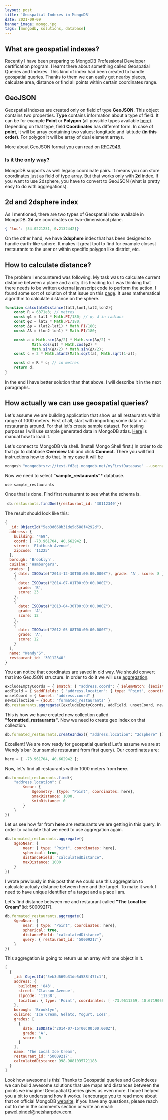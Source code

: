 ```yaml
---
layout: post
title: 'Geospatial Indexes in MongoDB'
date: 2021-09-09
banner_image: mongo.jpg
tags: [mongodb, solutions, database]
---
```


## What are geospatial indexes?

Recently I have been preparing to MongoDB Professional Developer certification program. I learnt there about something called Geospatial Queries and Indexes. This kind of index had been created to handle geospatial queries. Thanks to them we can easily get nearby places, calculate area, distance or find all points within certain coordinates range.

<!--more-->

## GeoJSON

Geospatial Indexes are created only on field of type **GeoJSON**. This object contains two properties. **Type** contains information about a type of field. It can be for example __Point__ or __Polygon__ (all possible types available [here](https://docs.mongodb.com/manual/reference/geojson/)). Depending on that type, field **Coordinates** has different form. In case of __point__, it will be array containing two values: longitude and latitude **(in this order)**. For polygon it will be array of dual element arrays.

More about GeoJSON format you can read on [RFC7946](https://datatracker.ietf.org/doc/html/rfc7946).

### Is it the only way?

MongoDB supports as well legacy coordinate pairs. It means you can store coordinates just as field of type array. But that works only with **2d** index. If you want to use 2dsphere, you have to convert to GeoJSON (what is pretty easy to do with aggregations).

## 2d and 2dsphere index

As I mentioned, there are two types of Geospatial index available in MongoDB. **2d** are coordinates on two-dimensional plane. 
```JSON
{ "loc": [54.0221231, 0.2132442]}
```
On the other hand, we have **2dsphere** index that has been designed to handle earth-like sphere. It makes it great tool to find  for example closest restaurants to the user or within specific polygon like district, etc.

## How to calculate distance?

The problem I encountered was following. My task was to calculate current distance between a plane and a city it is heading to. I was thinking that there needs to be written external javascript code to perform the action. I found some sort of solution of that issue on this [page](https://www.movable-type.co.uk/scripts/latlong.html). It uses mathematical algorithm to calculate distance on the sphere. 
```javascript
function calculateDistance(lat1,lon1,lat2,lon2){	
    const R = 6371e3; // metres
    const φ1 = lat1 * Math.PI/180; // φ, λ in radians
    const φ2 = lat2 * Math.PI/180;
    const Δφ = (lat2-lat1) * Math.PI/180;
    const Δλ = (lon2-lon1) * Math.PI/180;

    const a = Math.sin(Δφ/2) * Math.sin(Δφ/2) +
            Math.cos(φ1) * Math.cos(φ2) *
            Math.sin(Δλ/2) * Math.sin(Δλ/2);
    const c = 2 * Math.atan2(Math.sqrt(a), Math.sqrt(1-a));

    const d = R * c; // in metres
    return d;
}
```

In the end I have better solution than that above. I will describe it in the next paragraphs.

## How actually we can use geospatial queries?

Let's assume we are building application that show us all restaurants within range of 1000 meters.
First of all, start with importing some data of a restaurants around.
For that let's create sample dataset. For testing purposes I will use sample generated data in MongoDB atlas. [Here](https://docs.atlas.mongodb.com/sample-data/) is manual how to load it.

Let's connect to MongoDB via shell. (Install Mongo Shell first.)
In order to do that go to database __Overview__ tab and click __Connect__. There you will find instructions how to do that.
In my case it will be
```bash
mongosh "mongodb+srv://test.fd2ej.mongodb.net/myFirstDatabase" --username admin
```
Now we need to select **"sample_restaurants"*** database.
```javascript
use sample_restaurants
```
Once that is done. Find first restaurant to see what the schema is.
```javascript
 db.restaurants.findOne({restaurant_id: '30112340'})
```
The result should look like this:
```javascript
{
  _id: ObjectId("5eb3d668b31de5d588f4292d"),
  address: {
    building: '469',
    coord: [ -73.961704, 40.662942 ],
    street: 'Flatbush Avenue',
    zipcode: '11225'
  },
  borough: 'Brooklyn',
  cuisine: 'Hamburgers',
  grades: [
    { date: ISODate("2014-12-30T00:00:00.000Z"), grade: 'A', score: 8 },
    {
      date: ISODate("2014-07-01T00:00:00.000Z"),
      grade: 'B',
      score: 23
    },
    {
      date: ISODate("2013-04-30T00:00:00.000Z"),
      grade: 'A',
      score: 12
    },
    {
      date: ISODate("2012-05-08T00:00:00.000Z"),
      grade: 'A',
      score: 12
    }
  ],
  name: "Wendy'S",
  restaurant_id: '30112340'
}
```
You can notice that coordinates are saved in old way. We should convert that into GeoJSON structure. In order to do it we will use [aggregation](https://docs.mongodb.com/manual/aggregation/).
```javascript
excludeEmptyCoords = { $match: { "address.coord": { $elemMatch: {$exists: true}}}}
addField = { $addFields: { "address.location": { type: "Point", coordinates: "$address.coord"} } }
unsetCoord = { $unset: "address.coord" }
newCollection = {$out: "formated_restaurants" }
db.restaurants.aggregate([excludeEmptyCoords, addField, unsetCoord, newCollection]);
```
This is how we have created new collection called **"formatted_restaurants"**. 
Now we need to create geo index on that collection.
```javascript
db.formated_restaurants.createIndex({ "address.location": "2dsphere" })
```
Excellent! We are now ready for geospatial queries! Let's assume we are at Wendy's bar (our sample restaurant from first query). Our coordinates are: 
```javascript
here = [ -73.961704, 40.662942 ];
```

Now, let's find all restaurants within 1000 meters from **here**.
```javascript
db.formated_restaurants.find({
    "address.location": {
        $near: {
            $geometry: {type: "Point", coordinates: here},
            $maxDistance: 1000,
            $minDistance: 0
        }
    }
})
```
Let us see how far from **here** are restaurants we are getting in this query. In order to calculate that we need to use aggregation again.
```javascript
db.formated_restaurants.aggregate({
    $geoNear: {
        near: { type: "Point", coordinates: here},
        spherical: true,
        distanceField: "calculatedDistance",
        maxDistance: 1000
    }
})
```

I wrote previously in this post that we could use this aggregation to calculate actualy distance between here and the target. To make it work I need to have unique identifier of a target and a place I am.

Let's find distance between me and restaurant called __"The Local Ice Cream"__(id: 50009217).

```javascript
db.formated_restaurants.aggregate({
    $geoNear: {
        near: { type: "Point", coordinates: here},
        spherical: true,
        distanceField: "calculatedDistance",
        query: { restaurant_id: '50009217'}
    }
})
```
This aggregation is going to return us an array with one object in it.
```javascript
[
  {
    _id: ObjectId("5eb3d669b31de5d588f47fc1"),
    address: {
      building: '843',
      street: 'Classon Avenue',
      zipcode: '11238',
      location: { type: 'Point', coordinates: [ -73.9611369, 40.6719058 ] }
    },
    borough: 'Brooklyn',
    cuisine: 'Ice Cream, Gelato, Yogurt, Ices',
    grades: [
      {
        date: ISODate("2014-07-15T00:00:00.000Z"),
        grade: 'A',
        score: 0
      }
    ],
    name: 'The Local Ice Cream',
    restaurant_id: '50009217',
    calculatedDistance: 998.9881035721183
  }
]
```

Look how awesome is this! Thanks to Geospatial queries and GeoIndexes we can build awesome solutions that use maps and distances between the points we imagine! Geospatial Queries gives us even more. I hope I helped you a bit to understand how it works. I encourage you to read more about that on official MongoDB [website](https://docs.mongodb.com/manual/geospatial-queries/). If you have any questions, please reach out to me in the comments section or write an email: pawel.pindel@netsharpdev.com.


